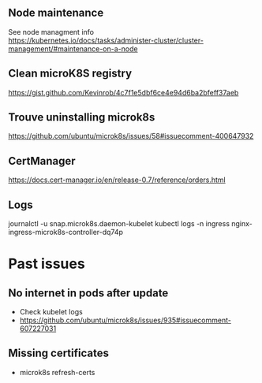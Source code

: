 ## Node maintenance
See node managment info  
https://kubernetes.io/docs/tasks/administer-cluster/cluster-management/#maintenance-on-a-node  

## Clean microK8S registry
https://gist.github.com/Kevinrob/4c7f1e5dbf6ce4e94d6ba2bfeff37aeb

## Trouve uninstalling microk8s
https://github.com/ubuntu/microk8s/issues/58#issuecomment-400647932

## CertManager

https://docs.cert-manager.io/en/release-0.7/reference/orders.html

## Logs

journalctl -u snap.microk8s.daemon-kubelet
kubectl logs -n ingress nginx-ingress-microk8s-controller-dq74p

# Past issues

## No internet in pods after update

- Check kubelet logs
- https://github.com/ubuntu/microk8s/issues/935#issuecomment-607227031

## Missing certificates

- microk8s refresh-certs
